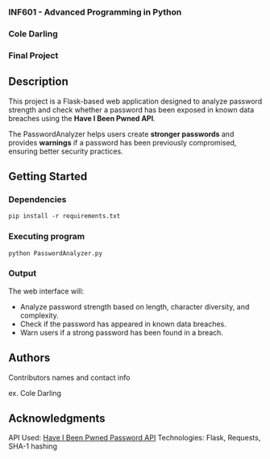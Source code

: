 ### INF601 - Advanced Programming in Python  
### Cole Darling  
### Final Project  

## Description
This project is a Flask-based web application designed to analyze password strength and check whether a password has been exposed in known data breaches using the **Have I Been Pwned API**.  

The PasswordAnalyzer helps users create **stronger passwords** and provides **warnings** if a password has been previously compromised, ensuring better security practices.  

## Getting Started  

### Dependencies

```
pip install -r requirements.txt
```

### Executing program

```
python PasswordAnalyzer.py
```

### Output
The web interface will:

- Analyze password strength based on length, character diversity, and complexity.
- Check if the password has appeared in known data breaches.
- Warn users if a strong password has been found in a breach.

## Authors

Contributors names and contact info

ex. Cole Darling

## Acknowledgments

API Used: [Have I Been Pwned Password API](https://haveibeenpwned.com/) 
Technologies: Flask, Requests, SHA-1 hashing
